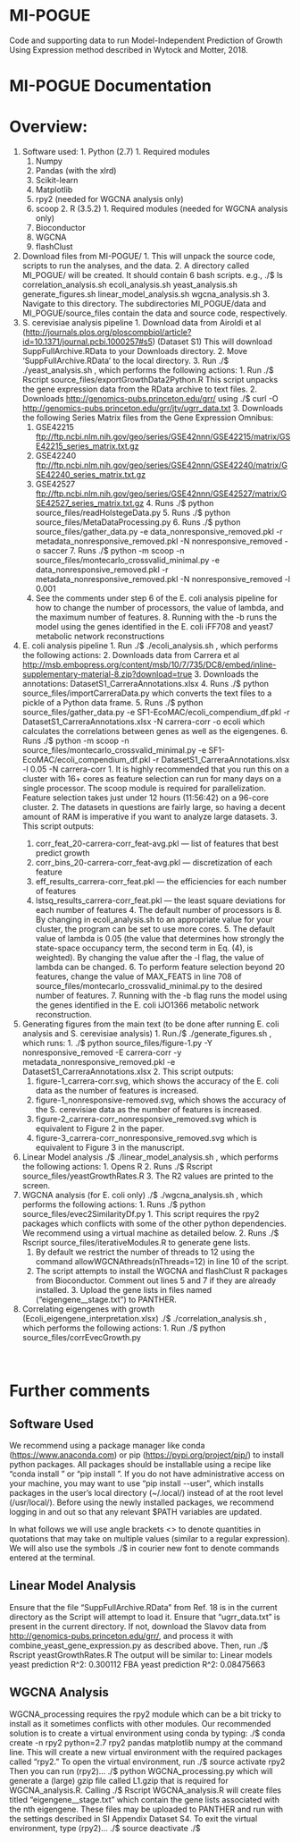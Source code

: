 # MI-POGUE
Code and supporting data to run Model-Independent Prediction of Growth Using Expression method described in Wytock and Motter, 2018.

# MI-POGUE Documentation


# Overview:
  1.	Software used:
    1.	Python (2.7)
      1.	Required modules
        1.	Numpy
        2.	Pandas (with the xlrd)
        3.	Scikit-learn
        4.	Matplotlib
        5.	rpy2 (needed for WGCNA analysis only)
        6.	scoop 
    2.	R (3.5.2)
      1.	Required modules (needed for WGCNA analysis only)
        1.	Bioconductor 
        2.	WGCNA
        3.	flashClust
  2.	Download files from MI-POGUE/
    1.	This will unpack the source code, scripts to run the analyses, and the data.
    2.	A directory called MI_POGUE/ will be created. It should contain 6 bash scripts.
      	e.g., ./$ ls
    	    correlation_analysis.sh        ecoli_analysis.sh
    	    yeast_analysis.sh              generate_figures.sh
          linear_model_analysis.sh       wgcna_analysis.sh
    3.	Navigate to this directory. The subdirectories MI_POGUE/data and MI_POGUE/source_files contain the data and source code, respectively.
  3.	S. cerevisiae analysis pipeline
    1.	Download data from Airoldi et al (http://journals.plos.org/ploscompbiol/article?id=10.1371/journal.pcbi.1000257#s5) (Dataset S1) This will download SuppFullArchive.RData to your Downloads directory.
    2.	Move ‘SuppFullArchive.RData’ to the local directory.
    3.	Run ./$ ./yeast_analysis.sh , which performs the following actions:
      1.	Run ./$ Rscript source_files/exportGrowthData2Python.R This script unpacks the gene expression data from the RData archive to text files.
      2.	Downloads http://genomics-pubs.princeton.edu/grr/ using ./$ curl -O http://genomics-pubs.princeton.edu/grr/jtv/ugrr_data.txt
      3.	Downloads the following Series Matrix files from the Gene Expression Omnibus:
        1.	GSE42215 ftp://ftp.ncbi.nlm.nih.gov/geo/series/GSE42nnn/GSE42215/matrix/GSE42215_series_matrix.txt.gz
        2.	GSE42240 ftp://ftp.ncbi.nlm.nih.gov/geo/series/GSE42nnn/GSE42240/matrix/GSE42240_series_matrix.txt.gz
        3.	GSE42527 ftp://ftp.ncbi.nlm.nih.gov/geo/series/GSE42nnn/GSE42527/matrix/GSE42527_series_matrix.txt.gz
      4.	Runs ./$ python source_files/readHolstegeData.py
      5.	Runs ./$ python source_files/MetaDataProcessing.py
      6.	Runs  ./$ python source_files/gather_data.py -e data_nonresponsive_removed.pkl -r metadata_nonresponsive_removed.pkl -N nonresponsive_removed -o saccer
      7.	Runs ./$ python -m scoop -n <num-procs> source_files/montecarlo_crossvalid_minimal.py -e data_nonresponsive_removed.pkl -r metadata_nonresponsive_removed.pkl -N nonresponsive_removed -l 0.001
        1.	See the comments under step 6 of the E. coli analysis pipeline for how to change the number of processors, the value of lambda, and the maximum number of features.
      8.	Running with the -b runs the model using the genes identified in the E. coli iFF708 and yeast7 metabolic network reconstructions    
  4.	E. coli analysis pipeline
    1.	Run ./$ ./ecoli_analysis.sh , which performs the following actions:
    2.	Downloads data from Carrera et al http://msb.embopress.org/content/msb/10/7/735/DC8/embed/inline-supplementary-material-8.zip?download=true
    3.	Downloads the annotations: DatasetS1_CarreraAnnotations.xlsx
    4.	Runs ./$ python source_files/importCarreraData.py which converts the text files to a pickle of a Python data frame.
    5.	Runs  ./$ python source_files/gather_data.py -e SF1-EcoMAC/ecoli_compendium_df.pkl -r DatasetS1_CarreraAnnotations.xlsx -N carrera-corr -o ecoli which calculates the correlations between genes as well as the eigengenes.
    6.	Runs ./$ python -m scoop -n <num-procs> source_files/montecarlo_crossvalid_minimal.py -e SF1-EcoMAC/ecoli_compendium_df.pkl -r DatasetS1_CarreraAnnotations.xlsx -l 0.05 -N carrera-corr
      1.	It is highly recommended that you run this on a cluster with 16+ cores as feature selection can run for many days on a single processor. The scoop module is required for parallelization. Feature selection takes just under 12 hours (11:56:42) on a 96-core cluster. 
      2.	The datasets in questions are fairly large, so having a decent amount of RAM is imperative if you want to analyze large datasets.
      3.	This script outputs:
        1.	corr_feat_20-carrera-corr_feat-avg.pkl — list of features that best predict growth
        2.	corr_bins_20-carrera-corr_feat-avg.pkl — discretization of each feature
        3.	eff_results_carrera-corr_feat.pkl — the efficiencies for each number of features
        4.	lstsq_results_carrera-corr_feat.pkl — the least square deviations for each number of features
      4.	The default number of processors is 8. By changing <num-procs> in ecoli_analysis.sh to an appropriate value for your cluster, the program can be set to use more cores.
      5.	The default value of lambda is 0.05 (the value that determines how strongly the state-space occupancy term, the second term in Eq. (4), is weighted). By changing the value after the -l flag, the value of lambda can be changed.
      6.	To perform feature selection beyond 20 features, change the value of MAX_FEATS in line 708 of source_files/montecarlo_crossvalid_minimal.py to the desired number of features.
      7.	Running with the -b flag runs the model using the genes identified in the E. coli iJO1366 metabolic network reconstruction.
  5.	Generating figures from the main text (to be done after running E. coli analysis and S. cerevisiae analysis)
    1.	Run./$ ./generate_figures.sh , which runs:
      1.	./$ python source_files/figure-1.py -Y nonresponsive_removed -E carrera-corr -y metadata_nonresponsive_removed.pkl -e DatasetS1_CarreraAnnotations.xlsx
      2.	This script outputs:
        1.	figure-1_carrera-corr.svg, which shows the accuracy of the E. coli data as the number of features is increased.
        2.	figure-1_nonresponsive-removed.svg, which shows the accuracy of the S. cerevisiae data as the number of features is increased.
        3.	figure-2_carrera-corr_nonresponsive_removed.svg which is equivalent to Figure 2 in the paper.
        4.	figure-3_carrera-corr_nonresponsive_removed.svg which is equivalent to Figure 3 in the manuscript.
  6.	Linear Model analysis ./$ ./linear_model_analysis.sh , which performs the following actions:
    1.	Opens R
    2.	Runs ./$ Rscript source_files/yeastGrowthRates.R
    3.	The R2 values are printed to the screen.
  7.	WGCNA analysis (for E. coli only) ./$ ./wgcna_analysis.sh , which performs the following actions:
    1.	Runs ./$ python source_files/evec2SimilarityDf.py
      1.	This script requires the rpy2 packages which conflicts with some of the other python dependencies. We recommend using a virtual machine as detailed below.
      2.	Runs ./$ Rscript source_files/iterativeModules.R  to generate gene lists.
        1.	By default we restrict the number of threads to 12 using the command allowWGCNAthreads(nThreads=12) in line 10 of the script.
        2.	The script attempts to install the WGCNA and flashClust R packages from Bioconductor. Comment out lines 5 and 7 if they are already installed.
      3.	Upload the gene lists in files named (“eigengene_<num>_stage.txt”) to PANTHER.
  8.	Correlating eigengenes with growth (Ecoli_eigengene_interpretation.xlsx) 
    ./$ ./correlation_analysis.sh , which performs the following actions:
    1.	Run ./$ python source_files/corrEvecGrowth.py

 

# Further comments

## Software Used
We recommend using a package manager like conda (https://www.anaconda.com) or pip (https://pypi.org/project/pip/) to install python packages. All packages should be installable using a recipe like “conda install <pkg-name>” or “pip install <pkg-name>”. If you do not have administrative access on your machine, you may want to use “pip install <pkg-name> --user", which installs packages in the user’s local directory (~/.local/) instead of at the root level (/usr/local/). Before using the newly installed packages, we recommend logging in and out so that any relevant $PATH variables are updated.

In what follows we will use angle brackets <> to denote quantities in quotations that may take on multiple values (similar to a regular expression). We will also use the symbols ./$ in courier new font to denote commands entered at the terminal.


## Linear Model Analysis
Ensure that the file “SuppFullArchive.RData” from Ref. 18 is in the current directory as the Script will attempt to load it. Ensure that “ugrr_data.txt” is present in the current directory. If not, download the Slavov data from http://genomics-pubs.princeton.edu/grr/, and process it with combine_yeast_gene_expression.py as described above.
Then, run 
	./$ Rscript yeastGrowthRates.R
The output will be similar to:
	Linear models yeast prediction R^2:
	0.300112
	FBA yeast prediction R^2:
	0.08475663

## WGCNA Analysis
WGCNA_processing requires the rpy2 module which can be a bit tricky to install as it sometimes conflicts with other modules. Our recommended solution is to create a virtual environment using conda by typing: 
	./$ conda create -n rpy2 python=2.7 rpy2 pandas matplotlib numpy
at the command line. This will create a new virtual environment with the required packages called “rpy2.” To open the virtual environment, run 
	./$ source activate rpy2 
Then you can run 
	(rpy2)… ./$ python WGCNA_processing.py 
which will generate a (large) gzip file called L1.gzip that is required for WGCNA_analysis.R. Calling
	./$ Rscript WGCNA_analysis.R
will create files titled “eigengene_<n>_stage.txt” which contain the gene lists associated with the nth eigengene. These files may be uploaded to PANTHER and run with the settings described in SI Appendix Dataset S4. 
To exit the virtual environment, type 
	(rpy2)… ./$ source deactivate
	./$ 
